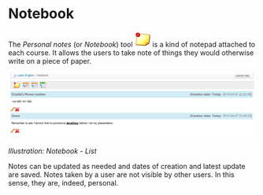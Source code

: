 # Notebook

The _Personal notes_ \(or _Notebook_\) tool ![](../../.gitbook/assets/graphics303.png) is a kind of notepad attached to each course. It allows the users to take note of things they would otherwise write on a piece of paper.

![](../../.gitbook/assets/images235.png)

_Illustration: Notebook - List_

Notes can be updated as needed and dates of creation and latest update are saved. Notes taken by a user are not visible by other users. In this sense, they are, indeed, personal.

